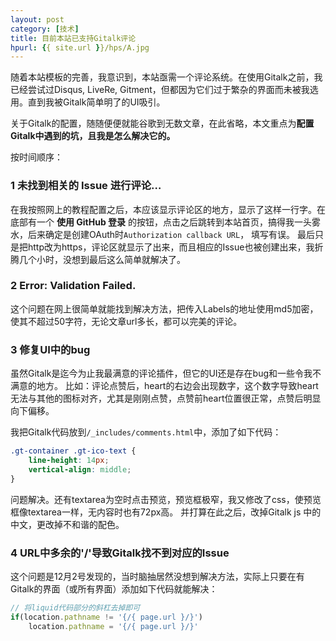 ```yaml
---
layout: post
category: [技术]
title: 目前本站已支持Gitalk评论
hpurl: {{ site.url }}/hps/A.jpg
---
```


随着本站模板的完善，我意识到，本站亟需一个评论系统。在使用Gitalk之前，我已经尝试过Disqus, LiveRe, Gitment，但都因为它们过于繁杂的界面而未被我选用。直到我被Gitalk简单明了的UI吸引。

关于Gitalk的配置，随随便便就能谷歌到无数文章，在此省略，本文重点为**配置Gitalk中遇到的坑，且我是怎么解决它的。**

按时间顺序：

### 1 未找到相关的 Issue 进行评论…
在我按照网上的教程配置之后，本应该显示评论区的地方，显示了这样一行字。在底部有一个 **使用 GitHub 登录** 的按钮，点击之后跳转到本站首页，搞得我一头雾水，后来确定是创建OAuth时```Authorization callback URL```， 填写有误。
最后只是把http改为https，评论区就显示了出来，而且相应的Issue也被创建出来，我折腾几个小时，没想到最后这么简单就解决了。

### 2 Error: Validation Failed.
这个问题在网上很简单就能找到解决方法，把传入Labels的地址使用md5加密，使其不超过50字符，无论文章url多长，都可以完美的评论。

### 3 修复UI中的bug
虽然Gitalk是迄今为止我最满意的评论插件，但它的UI还是存在bug和一些令我不满意的地方。
比如：评论点赞后，heart的右边会出现数字，这个数字导致heart无法与其他的图标对齐，尤其是刚刚点赞，点赞前heart位置很正常，点赞后明显向下偏移。

我把Gitalk代码放到```/_includes/comments.html```中，添加了如下代码：
```css
.gt-container .gt-ico-text {
    line-height: 14px;
    vertical-align: middle;
}
```
问题解决。还有textarea为空时点击预览，预览框极窄，我又修改了css，使预览框像textarea一样，无内容时也有72px高。
并打算在此之后，改掉Gitalk js 中的中文，更改掉不和谐的配色。

### 4 URL中多余的\'/\'导致Gitalk找不到对应的Issue

这个问题是12月2号发现的，当时脑抽居然没想到解决方法，实际上只要在有Gitalk的界面（或所有界面）添加如下代码就能解决：

```js
// 将liquid代码部分的斜杠去掉即可
if(location.pathname != '{/{ page.url }/}')
    location.pathname = '{/{ page.url }/}'
```


